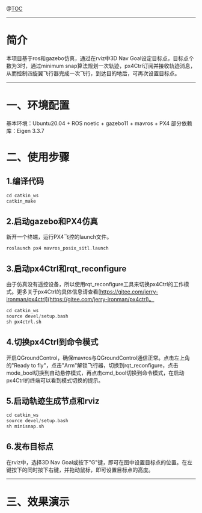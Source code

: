 @[TOC](文章目录)

---

# 简介

本项目基于ros和gazebo仿真，通过在rviz中3D Nav Goal设定目标点，目标点个数为3时，通过minimum snap算法规划一次轨迹，px4Ctrl订阅并接收轨迹消息，从而控制四旋翼飞行器完成一次飞行，到达目的地后，可再次设置目标点。

---


# 一、环境配置

基本环境：Ubuntu20.04 + ROS noetic + gazebo11 + mavros + PX4
部分依赖库：Eigen 3.3.7

# 二、使用步骤
## 1.编译代码

```c
cd catkin_ws
catkin_make
```

## 2.启动gazebo和PX4仿真

新开一个终端，运行PX4飞控的launch文件。
```c
roslaunch px4 mavros_posix_sitl.launch
```
## 3.启动px4Ctrl和rqt_reconfigure

由于仿真没有遥控设备，所以使用rqt_reconfigure工具来切换px4Ctrl的工作模式。更多关于px4Ctrl的具体信息请查看[https://gitee.com/jerry-ironman/px4ctrl](https://gitee.com/jerry-ironman/px4ctrl)。
```c
cd catkin_ws
source devel/setup.bash
sh px4ctrl.sh
```
## 4.切换px4Ctrl到命令模式

开启QGroundControl，确保mavros与QGroundControl通信正常。点击左上角的"Ready to fly"，点击"Arm"解锁飞行器，切换到rqt_reconfigure，点击mode_bool切换到自动悬停模式，再点击cmd_bool切换到命令模式，在启动px4Ctrl的终端可以看到模式切换的提示。

## 5.启动轨迹生成节点和rviz

```c
cd catkin_ws
source devel/setup.bash
sh minisnap.sh
```

## 6.发布目标点

在rviz中，选择3D Nav Goal或按下"G"键，即可在图中设置目标点的位置。在左键按下的同时按下右键，并拖动鼠标，即可设置目标点的高度。

---

# 三、效果演示

